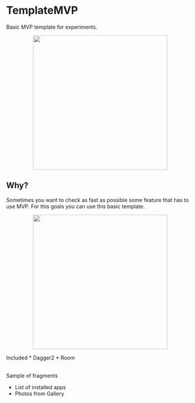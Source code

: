 # TemplateMVP
Basic MVP template for experiments.

<p align="center"><img src="https://github.com/dns21395/TemplateMVP/master/ReadmeFiles/1.jpg" width="360" /></p>

Why?
-----
Sometimes you want to check as fast as possible some feature that has to use MVP. For this goals you can use this basic template.

<p align="center"><img src="https://github.com/dns21395/TemplateMVP/master/ReadmeFiles/2.jpg" width="360" /></p>
Included
* Dagger2
* Room <br /><br />

Sample of fragments
* List of installed apps
* Photos from Gallery


